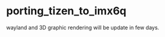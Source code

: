 porting_tizen_to_imx6q
======================
wayland and 3D graphic rendering will be update in few days.
